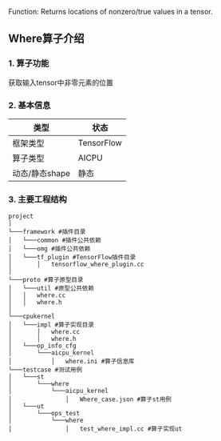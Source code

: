 Function: Returns locations of nonzero/true values in a tensor.

## Where算子介绍
### 1. 算子功能
获取输入tensor中非零元素的位置

### 2. 基本信息
| **类型**       | **状态**    |
|-------------|---------------|
| 框架类型    | TensorFlow  |
| 算子类型 |  AICPU     |
| 动态/静态shape  | 静态 |

### 3. 主要工程结构
```
project
│  
└───framework #插件目录
│   └───common #插件公共依赖
│   └───omg #插件公共依赖
│   └───tf_plugin #TensorFlow插件目录
│       │   tensorflow_where_plugin.cc
│  
└───proto #算子原型目录
│   └───util #原型公共依赖
│   │   where.cc
│   │   where.h
│   
└───cpukernel
│   └───impl #算子实现目录
│       │   where.cc
│       │   where.h
│   └───op_info_cfg
│       └───aicpu_kernel
│           │   where.ini #算子信息库
└───testcase #测试用例
│   └───st
│       └───where
│           └───aicpu_kernel
│               │   Where_case.json #算子st用例
│   └───ut
│       └───ops_test
│           └───where
│               │   test_where_impl.cc #算子实现ut
```
